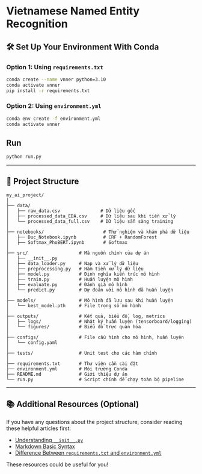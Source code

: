# Vietnamese Named Entity Recognition

## 🛠️ Set Up Your Environment With Conda

### Option 1: Using `requirements.txt`

```bash
conda create --name vnner python=3.10
conda activate vnner
pip install -r requirements.txt
```

### Option 2: Using `environment.yml`

```bash
conda env create -f environment.yml
conda activate vnner
```

## Run
```bash
python run.py
```
---

## 📂 Project Structure

```
my_ai_project/
│
├── data/                  
│   ├── raw_data.csv               # Dữ liệu gốc
│   ├── processed_data_EDA.csv     # Dữ liệu sau khi tiền xử lý
│   └── processed_data_full.csv    # Dữ liệu sẵn sàng training
│
├── notebooks/                      # Thử nghiệm và khám phá dữ liệu
│   ├── Duc_Notebook.ipynb          # CRF + RandomForest
│   ├── Softmax_PhoBERT.ipynb       # Softmax
│
├── src/                   # Mã nguồn chính của dự án
│   ├── __init__.py
│   ├── data_loader.py     # Nạp và xử lý dữ liệu
│   ├── preprocessing.py   # Hàm tiền xử lý dữ liệu
│   ├── model.py           # Định nghĩa kiến trúc mô hình
│   ├── train.py           # Huấn luyện mô hình
│   ├── evaluate.py        # Đánh giá mô hình
│   └── predict.py         # Dự đoán với mô hình đã huấn luyện
│
├── models/                # Mô hình đã lưu sau khi huấn luyện
│   └── best_model.pth     # File trọng số mô hình
│
├── outputs/               # Kết quả, biểu đồ, log, metrics
│   ├── logs/              # Nhật ký huấn luyện (tensorboard/logging)
│   └── figures/           # Biểu đồ trực quan hóa
│
├── configs/               # File cấu hình cho mô hình, huấn luyện
│   └── config.yaml
│
├── tests/                 # Unit test cho các hàm chính
│
├── requirements.txt       # Thư viện cần cài đặt
├── environment.yml        # Môi trường Conda
├── README.md              # Giới thiệu dự án
└── run.py                 # Script chính để chạy toàn bộ pipeline
```

---

## 📚 Additional Resources (Optional)

If you have any questions about the project structure, consider reading these helpful articles first:

* [Understanding `__init__.py`](https://zetcode.com/python/init-file/)
* [Markdown Basic Syntax](https://www.markdownguide.org/basic-syntax/#escaping-characters)
* [Difference Between `requirements.txt` and `environment.yml`](https://www.reddit.com/r/learnpython/comments/xvlpdz/why_do_people_provide_a_requirementstxt_or/)

These resources could be useful for you!
